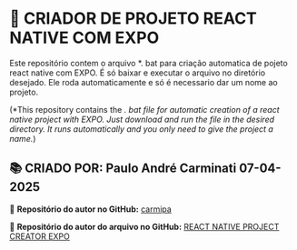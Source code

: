 # 🚀 CRIADOR DE PROJETO REACT NATIVE COM EXPO

Este repositório contem o arquivo *. bat para criação automatica de pojeto react native com EXPO. É só baixar e executar o arquivo no diretório desejado. Ele roda automaticamente e só é necessario dar um nome ao projeto.

(*This repository contains the *. bat file for automatic creation of a react native project with EXPO. Just download and run the file in the desired directory. It runs automatically and you only need to give the project a name.*)

## 📚 CRIADO POR:  Paulo André Carminati 07-04-2025

📌 **Repositório do autor no GitHub:** [carmipa](https://github.com/carmipa)

📌 **Repositório do autor do arquivo no GitHub:** [REACT NATIVE PROJECT CREATOR EXPO](https://github.com/carmipa/reactNativeCreatorExpo_bat)
